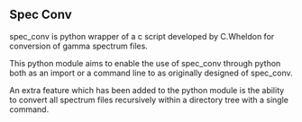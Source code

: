 ## Spec Conv 
spec_conv is python wrapper of a c script developed by C.Wheldon for conversion of gamma spectrum files. 

This python module aims to enable the use of spec_conv through python both as an import or a command line to as originally designed of spec_conv. 

An extra feature which has been added to the python module is the ability to convert all spectrum files recursively within a directory tree with a single command.